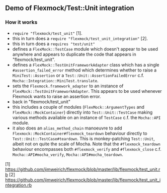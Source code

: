 ## Demo of Flexmock/Test::Unit integration

### How it works

- `require "flexmock/test_unit"` [1].
- this in turn does a `require "flexmock/test_unit_integration"` [2].
- this in turn does a `requires "test/unit"`
- defines a `FlexMock::TestCase` module which doesn't appear to be used anywhere and appears to duplicate the code that appears in "flexmock/test_unit".
- defines a `FlexMock::TestUnitFrameworkAdapter` class which has a single `#assertion_failed_error` method which determines whether to raise a `MiniTest::Assertion` or a `Test::Unit::AssertionFailedError` c.f. `Mocha::Integration::MiniTest.translate`.
- sets the `Flexmock.framework_adapter` to an instance of `FlexMock::TestUnitFrameworkAdapter`. This appears to be used whenever Flexmock wants to raise an assertion error.
- back in "flexmock/test_unit"
- this includes a couple of modules (`FlexMock::ArgumentTypes` and `FlexMock::MockContainer`) directly into `Test::Unit::TestCase` making various methods available on an instance of `TestCase` c.f. the `Mocha::API` module.
- it also does an `alias_method_chain` manoeuvre to add `Flexmock::MockContainer#flexmock_teardown` behaviour directly to `Test::Unit::TestCase#teardown`. This is monkey-patching `Test::Unit`, albeit not on quite the scale of Mocha. Note that the `#flexmock_teardown` behaviour encompasses both `#flexmock_verify` and `#flexmock_close` c.f. `Mocha::API#mocha_verify`, `Mocha::API#mocha_teardown`.

[1] https://github.com/jimweirich/flexmock/blob/master/lib/flexmock/test_unit.rb
[2] https://github.com/jimweirich/flexmock/blob/master/lib/flexmock/test_unit_integration.rb